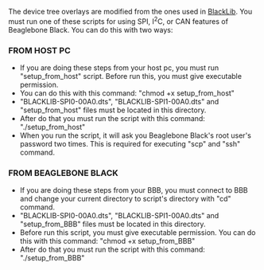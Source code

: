 The device tree overlays are modified from the ones used in [BlackLib](https://github.com/yigityuce/BlackLib). You must run one of these scripts for using SPI, I<sup>2</sup>C, or CAN features of Beaglebone Black. You can do this with two ways:

### FROM HOST PC
- If you are doing these steps from your host pc, you must run 
"setup_from_host" script. Before run this, you must give executable 
permission.
- You can do this with this command: "chmod +x setup_from_host"
- "BLACKLIB-SPI0-00A0.dts", "BLACKLIB-SPI1-00A0.dts" and "setup_from_host" files
must be located in this directory.
- After do that you must run the script with this command: "./setup_from_host"
- When you run the script, it will ask you Beaglebone Black's root user's
password two times. This is required for executing "scp" and "ssh" command.

### FROM BEAGLEBONE BLACK
- If you are doing these steps from your BBB, you must connect to BBB and
change your current directory to script's directory with "cd" command.
- "BLACKLIB-SPI0-00A0.dts", "BLACKLIB-SPI1-00A0.dts" and "setup_from_BBB" files
must be located in this directory.
- Before run this script, you must give executable permission. You can do this 
with this command: "chmod +x setup_from_BBB"
- After do that you must run the script with this command: "./setup_from_BBB"
